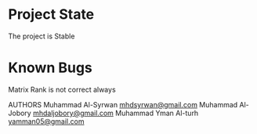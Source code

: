 Project State
=============
The project is Stable

Known Bugs
==========
Matrix Rank is not correct always

AUTHORS
Muhammad Al-Syrwan <mhdsyrwan@gmail.com>
Muhammad Al-Jobory <mhdaljobory@gmail.com>
Muhammad Yman Al-turh <yamman05@gmail.com>
